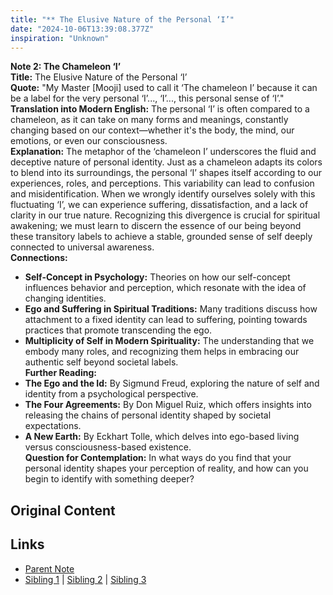 ```yaml
---
title: "** The Elusive Nature of the Personal ‘I’"
date: "2024-10-06T13:39:08.377Z"
inspiration: "Unknown"
---
```


  
**Note 2: The Chameleon ‘I’**  
**Title:** The Elusive Nature of the Personal ‘I’  
**Quote:** "My Master [Mooji] used to call it ‘The chameleon I’ because it can be a label for the very personal ‘I’..., ‘I’..., this personal sense of ‘I’."  
**Translation into Modern English:** The personal ‘I’ is often compared to a chameleon, as it can take on many forms and meanings, constantly changing based on our context—whether it's the body, the mind, our emotions, or even our consciousness.  
**Explanation:** The metaphor of the ‘chameleon I’ underscores the fluid and deceptive nature of personal identity. Just as a chameleon adapts its colors to blend into its surroundings, the personal ‘I’ shapes itself according to our experiences, roles, and perceptions. This variability can lead to confusion and misidentification. When we wrongly identify ourselves solely with this fluctuating ‘I’, we can experience suffering, dissatisfaction, and a lack of clarity in our true nature. Recognizing this divergence is crucial for spiritual awakening; we must learn to discern the essence of our being beyond these transitory labels to achieve a stable, grounded sense of self deeply connected to universal awareness.  
**Connections:**  
- **Self-Concept in Psychology:** Theories on how our self-concept influences behavior and perception, which resonate with the idea of changing identities.  
- **Ego and Suffering in Spiritual Traditions:** Many traditions discuss how attachment to a fixed identity can lead to suffering, pointing towards practices that promote transcending the ego.  
- **Multiplicity of Self in Modern Spirituality:** The understanding that we embody many roles, and recognizing them helps in embracing our authentic self beyond societal labels.  
**Further Reading:**  
- **The Ego and the Id:** By Sigmund Freud, exploring the nature of self and identity from a psychological perspective.  
- **The Four Agreements:** By Don Miguel Ruiz, which offers insights into releasing the chains of personal identity shaped by societal expectations.  
- **A New Earth:** By Eckhart Tolle, which delves into ego-based living versus consciousness-based existence.  
**Question for Contemplation:** In what ways do you find that your personal identity shapes your perception of reality, and how can you begin to identify with something deeper?  


## Original Content



## Links

- [Parent Note](/parent-note.md)
- [Sibling 1](/zettel1.md) | [Sibling 2](/zettel2.md) | [Sibling 3](/zettel3.md)
